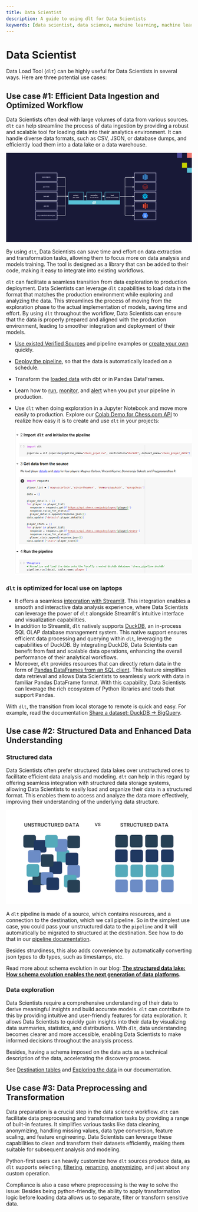 ```yaml
---
title: Data Scientist
description: A guide to using dlt for Data Scientists
keywords: [data scientist, data science, machine learning, machine learning engineer]
---
```



# Data Scientist

Data Load Tool (`dlt`) can be highly useful for Data Scientists in several ways. Here are three
potential use cases:

## Use case #1: Efficient Data Ingestion and Optimized Workflow

Data Scientists often deal with large volumes of data from various sources. `dlt` can help
streamline the process of data ingestion by providing a robust and scalable tool for loading data
into their analytics environment. It can handle diverse data formats, such as CSV, JSON, or database
dumps, and efficiently load them into a data lake or a data warehouse.

![dlt-main](images/dlt-main.png)

By using `dlt`, Data Scientists can save time and effort on data extraction and transformation
tasks, allowing them to focus more on data analysis and models training. The tool is designed as a
library that can be added to their code, making it easy to integrate into existing workflows.

`dlt` can facilitate a seamless transition from data exploration to production deployment. Data
Scientists can leverage `dlt` capabilities to load data in the format that matches the production
environment while exploring and analyzing the data. This streamlines the process of moving from the
exploration phase to the actual implementation of models, saving time and effort. By using `dlt`
throughout the workflow, Data Scientists can ensure that the data is properly prepared and aligned
with the production environment, leading to smoother integration and deployment of their models.

- [Use existed Verified Sources](../walkthroughs/add-a-verified-source) and pipeline examples or
  [create your own](../walkthroughs/create-a-pipeline) quickly.

- [Deploy the pipeline](../walkthroughs/deploy-a-pipeline), so that the data is automatically loaded
  on a schedule.

- Transform the [loaded data](../dlt-ecosystem/transformations) with dbt or in
  Pandas DataFrames.

- Learn how to [run](../running-in-production/running),
  [monitor](../running-in-production/monitoring), and [alert](../running-in-production/alerting)
  when you put your pipeline in production.

- Use `dlt` when doing exploration in a Jupyter Notebook and move more easily to production. Explore
  our
  [Colab Demo for Chess.com API](https://colab.research.google.com/drive/1NfSB1DpwbbHX9_t5vlalBTf13utwpMGx?usp=sharing)
  to realize how easy it is to create and use `dlt` in your projects:

  ![colab-demo](images/colab-demo.png)

### `dlt` is optimized for local use on laptops

- It offers a seamless
  [integration with Streamlit](../dlt-ecosystem/visualizations/exploring-the-data.md).
  This integration enables a smooth and interactive data analysis experience, where Data Scientists
  can leverage the power of `dlt` alongside Streamlit's intuitive interface and visualization
  capabilities.
- In addition to Streamlit, `dlt` natively supports
  [DuckDB](https://dlthub.com/docs/blog/is-duckdb-a-database-for-ducks), an in-process SQL OLAP
  database management system. This native support ensures efficient data processing and querying
  within `dlt`, leveraging the capabilities of DuckDB. By integrating DuckDB, Data Scientists can
  benefit from fast and scalable data operations, enhancing the overall performance of their
  analytical workflows.
- Moreover, `dlt` provides resources that can directly return data in the form of
  [Pandas DataFrames from an SQL client](../dlt-ecosystem/visualizations/exploring-the-data). This
  feature simplifies data retrieval and allows Data Scientists to seamlessly work with data in
  familiar Pandas DataFrame format. With this capability, Data Scientists can leverage the rich
  ecosystem of Python libraries and tools that support Pandas.

With `dlt`, the transition from local storage to remote is quick and easy. For example, read the
documentation [Share a dataset: DuckDB -> BigQuery](../walkthroughs/share-a-dataset).

## Use case #2:  Structured Data and Enhanced Data Understanding

### Structured data

Data Scientists often prefer structured data lakes over unstructured ones to facilitate efficient
data analysis and modeling. `dlt` can help in this regard by offering seamless integration with
structured data storage systems, allowing Data Scientists to easily load and organize their data in
a structured format. This enables them to access and analyze the data more effectively, improving
their understanding of the underlying data structure.

![structured-data](images/structured-data.png)

A `dlt` pipeline is made of a source, which contains resources, and a connection to the destination,
which we call pipeline. So in the simplest use case, you could pass your unstructured data to the
`pipeline` and it will automatically be migrated to structured at the destination. See how to do
that in our [pipeline documentation](../general-usage/pipeline).

Besides strurdiness, this also adds convenience by automatically converting json types to db types,
such as timestamps, etc.

Read more about schema evolution in our blog:
**[The structured data lake: How schema evolution enables the next generation of data platforms](https://dlthub.com/docs/blog/next-generation-data-platform).**

### Data exploration

Data Scientists require a comprehensive understanding of their data to derive meaningful insights
and build accurate models. `dlt` can contribute to this by providing intuitive and user-friendly
features for data exploration. It allows Data Scientists to quickly gain insights into their data by
visualizing data summaries, statistics, and distributions. With `dlt`, data understanding becomes
clearer and more accessible, enabling Data Scientists to make informed decisions throughout the
analysis process.

Besides, having a schema imposed on the data acts as a technical description of the data,
accelerating the discovery process.

See [Destination tables](../general-usage/destination-tables.md) and
[Exploring the data](../dlt-ecosystem/visualizations/exploring-the-data) in our documentation.

## Use case #3: Data Preprocessing and Transformation

Data preparation is a crucial step in the data science workflow. `dlt` can facilitate data
preprocessing and transformation tasks by providing a range of built-in features. It simplifies
various tasks like data cleaning, anonymizing, handling missing values, data type conversion,
feature scaling, and feature engineering. Data Scientists can leverage these capabilities to clean
and transform their datasets efficiently, making them suitable for subsequent analysis and modeling.

Python-first users can heavily customize how `dlt` sources produce data, as `dlt` supports
selecting, [filtering](../general-usage/resource#filter-transform-and-pivot-data),
[renaming](../general-usage/customising-pipelines/renaming_columns),
[anonymizing](../general-usage/customising-pipelines/pseudonymizing_columns), and just about any
custom operation.

Compliance is also a case where preprocessing is the way to solve the issue: Besides being
python-friendly, the ability to apply transformation logic before loading data allows us to
separate, filter or transform sensitive data.
